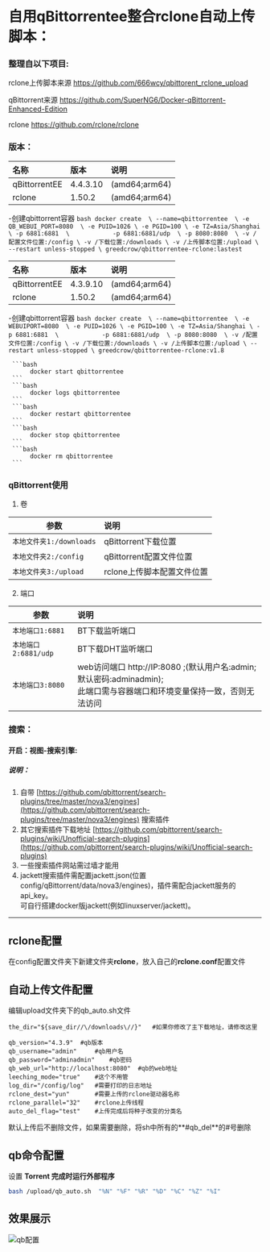 # 自用qBittorrentee整合rclone自动上传脚本：

### 整理自以下项目:

rclone上传脚本来源
https://github.com/666wcy/qbittorent_rclone_upload

qBittorrent来源
https://github.com/SuperNG6/Docker-qBittorrent-Enhanced-Edition

rclone
https://github.com/rclone/rclone

### 版本：

|名称|版本|说明|
|:-|:-|:-|
|qBittorrentEE|4.4.3.10|(amd64;arm64)|
|rclone|1.50.2|(amd64;arm64) |


-创建qbittorrent容器
    ```bash
        docker create  \
           --name=qbittorrentee  \
           -e QB_WEBUI_PORT=8080  \
           -e PUID=1026 \
           -e PGID=100 \
           -e TZ=Asia/Shanghai \
           -p 6881:6881  \           
           -p 6881:6881/udp  \
           -p 8080:8080  \
           -v /配置文件位置:/config \
           -v /下载位置:/downloads \
           -v /上传脚本位置:/upload \
           --restart unless-stopped \
           greedcrow/qbittorrentee-rclone:lastest
     ```

|名称|版本|说明|
|:-|:-|:-|
|qBittorrentEE|4.3.9.10|(amd64;arm64)|
|rclone|1.50.2|(amd64;arm64) |

-创建qbittorrent容器
    ```bash
        docker create  \
           --name=qbittorrentee  \
           -e WEBUIPORT=8080  \
           -e PUID=1026 \
           -e PGID=100 \
           -e TZ=Asia/Shanghai \
           -p 6881:6881  \           
           -p 6881:6881/udp  \
           -p 8080:8080  \
           -v /配置文件位置:/config \
           -v /下载位置:/downloads \
           -v /上传脚本位置:/upload \
           --restart unless-stopped \
           greedcrow/qbittorrentee-rclone:v1.8
     ```

     ```bash
          docker start qbittorrentee
     ```
     ```bash
          docker logs qbittorrentee
     ```
     ```bash
          docker restart qbittorrentee
     ```
     ```bash
          docker stop qbittorrentee
     ```
     ```bash
          docker rm qbittorrentee
     ```


### qBittorrent使用

1. 卷

|参数|说明|
|-|:-|
| `本地文件夹1:/downloads` |qBittorrent下载位置|
| `本地文件夹2:/config` |qBittorrent配置文件位置|
| `本地文件夹3:/upload` |rclone上传脚本配置文件位置|

2. 端口

|参数|说明|
|-|:-|
| `本地端口1:6881` |BT下载监听端口|
| `本地端口2:6881/udp` |BT下载DHT监听端口|
| `本地端口3:8080` |web访问端口 http://IP:8080 ;(默认用户名:admin;默认密码:adminadmin);</br>此端口需与容器端口和环境变量保持一致，否则无法访问|


### 搜索：

#### 开启：视图-搜索引擎:
##### 说明：

1. 自带 [https://github.com/qbittorrent/search-plugins/tree/master/nova3/engines](https://github.com/qbittorrent/search-plugins/tree/master/nova3/engines) 搜索插件
2. 其它搜索插件下载地址 [https://github.com/qbittorrent/search-plugins/wiki/Unofficial-search-plugins](https://github.com/qbittorrent/search-plugins/wiki/Unofficial-search-plugins)
3. 一些搜索插件网站需过墙才能用
4. jackett搜索插件需配置jackett.json(位置config/qBittorrent/data/nova3/engines)，插件需配合jackett服务的api_key。</br>可自行搭建docker版jackett(例如linuxserver/jackett)。

---
## rclone配置

在config配置文件夹下新建文件夹**rclone**，放入自己的**rclone.conf**配置文件


## 自动上传文件配置

编辑upload文件夹下的qb_auto.sh文件![]()

```
the_dir="${save_dir//\/downloads\//}"	#如果你修改了主下载地址，请修改这里

qb_version="4.3.9"	#qb版本
qb_username="admin"		#qb用户名
qb_password="adminadmin"	#qb密码
qb_web_url="http://localhost:8080"	#qb的web地址
leeching_mode="true"	#这个不用管
log_dir="/config/log"	#需要打印的日志地址
rclone_dest="yun"		#需要上传的rclone驱动器名称
rclone_parallel="32"	#rclone上传线程
auto_del_flag="test"	#上传完成后将种子改变的分类名
```

默认上传后不删除文件，如果需要删除，将sh中所有的**#qb_del**的#号删除



## qb命令配置

设置 **Torrent 完成时运行外部程序**

```bash
bash /upload/qb_auto.sh  "%N" "%F" "%R" "%D" "%C" "%Z" "%I"
```



## 效果展示

![qb配置](https://github.com/jiotong/qbittorent_rclone/raw/main/qb.png)

